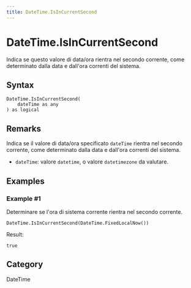 ```yaml
---
title: DateTime.IsInCurrentSecond
---
```


# DateTime.IsInCurrentSecond


Indica se questo valore di data/ora rientra nel secondo corrente, come determinato dalla data e dall&#39;ora correnti del sistema.


## Syntax

```powerquery
DateTime.IsInCurrentSecond(
    dateTime as any
) as logical
```


## Remarks

Indica se il valore di data/ora specificato <code>dateTime</code> rientra nel secondo corrente, come determinato dalla data e dall'ora correnti del sistema.      <ul>      <li><code>dateTime</code>: valore <code>datetime</code>, o valore <code>datetimezone</code> da valutare.</li>      </ul>


## Examples

### Example #1 
Determinare se l&#39;ora di sistema corrente rientra nel secondo corrente.
```powerquery
DateTime.IsInCurrentSecond(DateTime.FixedLocalNow())
```

Result: 
```powerquery
true
```




## Category
DateTime
